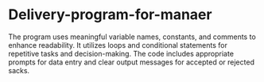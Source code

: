 # Delivery-program-for-manaer
The program uses meaningful variable names, constants, and comments to enhance readability. It utilizes loops and conditional statements for repetitive tasks and decision-making. The code includes appropriate prompts for data entry and clear output messages for accepted or rejected sacks. 
